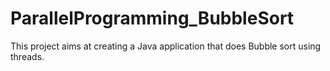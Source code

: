 # ParallelProgramming_BubbleSort

This project aims at creating a Java application that does Bubble sort using threads.

